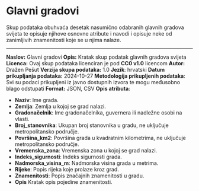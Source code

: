 # Glavni gradovi

Skup podataka obuhvaća desetak nasumično odabranih glavnih gradova svijeta te opisuje njihove osnovne atribute i navodi i opisuje neke od zanimljivih znamenitosti koje se u njima nalaze.

---
**Naslov:** Glavni gradovi
**Opis:** Kratak skup podatak glavnih gradova svijeta 
**Licenca:** Ovaj skup podataka licenciran je pod **CC0 v1.0** licencom
**Autor:** Dražen Pešut
**Verzija skupa podataka:** 1.0
**Jezik**: hrvatski
**Datum prikupljanja podataka:** 2024-10-27
**Metodologija prikupljenih podataka**: Svi su podaci prikupljeni iz javno dostupnih izvora te mogu međusobno blago odstupati
**Format:** JSON, CSV
**Opis atributa**:
  - **Naziv**: Ime grada.
  - **Zemlja**: Zemlja u kojoj se grad nalazi.
  - **Gradonačelnik**: Ime gradonačelnika, guvernera ili nadležne osobi na vlasti.
  - **Broj_stanovnika**: Ukupan broj stanovnika u gradu, ne uključuje metropolitansko područje.
  - **Površina_km2**: Površina grada u kvadratnim kilometrima, ne uključuje metropolitansko područje.
  - **Vremenska_zona**: Vremenska zona u kojoj se grad nalazi.
  - **Indeks_sigurnosti**: Indeks sigurnosti grada.
  - **Nadmorska_visina_m**: Nadmorska visina grada u metrima.
  - **Rijeke**: Popis rijeka koje prolaze kroz grad.
  - **Znamenitosti**: Popis značajnih znamenitosti u gradu.
  - **Opis** Kratak opis pojedine znamenitosti.

